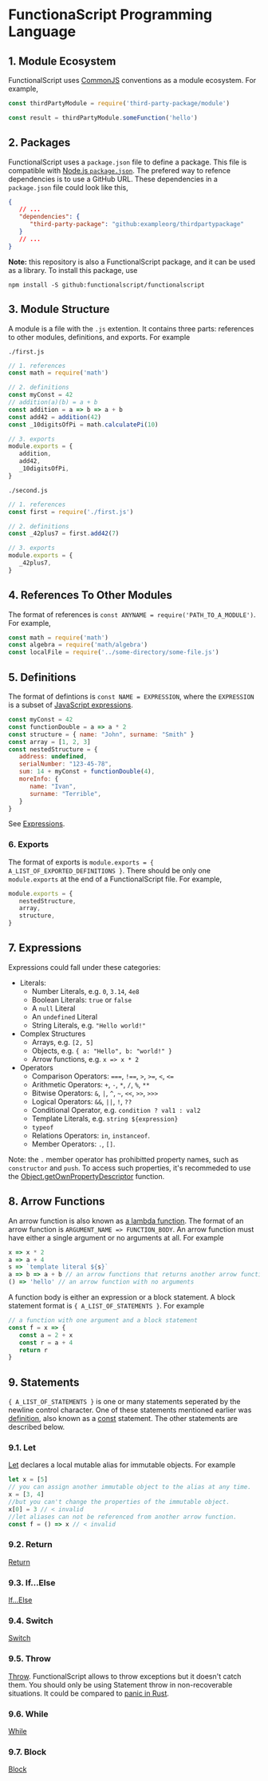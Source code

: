 # FunctionaScript Programming Language

## 1. Module Ecosystem

FunctionalScript uses [CommonJS](https://en.wikipedia.org/wiki/CommonJS) conventions as a module ecosystem. For example,

```js
const thirdPartyModule = require('third-party-package/module')

const result = thirdPartyModule.someFunction('hello')
```

## 2. Packages

FunctionalScript uses a `package.json` file to define a package. This file is compatible with [Node.js `package.json`](https://nodejs.org/en/knowledge/getting-started/npm/what-is-the-file-package-json/).
The prefered way to refence dependencies is to use a GitHub URL. These dependencies in a `package.json` file could look like this,

```json
{
   // ...
   "dependencies": {
      "third-party-package": "github:exampleorg/thirdpartypackage"
   }
   // ...
}
```

**Note:** this repository is also a FunctionalScript package, and it can be used as a library. To install this package, use

```
npm install -S github:functionalscript/functionalscript
```

## 3. Module Structure

A module is a file with the `.js` extention. It contains three parts: references to other modules, definitions, and exports. For example

`./first.js`
```js
// 1. references
const math = require('math')

// 2. definitions
const myConst = 42
// addition(a)(b) = a + b
const addition = a => b => a + b
const add42 = addition(42)
const _10digitsOfPi = math.calculatePi(10)

// 3. exports
module.exports = {
   addition,
   add42,
   _10digitsOfPi,
}
```

`./second.js`
```js
// 1. references
const first = require('./first.js')

// 2. definitions
const _42plus7 = first.add42(7)

// 3. exports
module.exports = {
   _42plus7,
}
```

## 4. References To Other Modules

The format of references is `const ANYNAME = require('PATH_TO_A_MODULE')`. For example,

```js
const math = require('math')
const algebra = require('math/algebra')
const localFile = require('../some-directory/some-file.js')
```

## 5. Definitions

The format of defintions is `const NAME = EXPRESSION`, where the `EXPRESSION` is a subset of [JavaScript expressions](https://developer.mozilla.org/en-US/docs/Web/JavaScript/Guide/Expressions_and_Operators).

```js
const myConst = 42
const functionDouble = a => a * 2
const structure = { name: "John", surname: "Smith" }
const array = [1, 2, 3]
const nestedStructure = {
   address: undefined,
   serialNumber: "123-45-78",
   sum: 14 + myConst + functionDouble(4),
   moreInfo: {
      name: "Ivan",
      surname: "Terrible",
   }
}
```

See [Expressions](#7-Expressions).

### 6. Exports

The format of exports is `module.exports = { A_LIST_OF_EXPORTED_DEFINITIONS }`. There should be only one `module.exports` at
the end of a FunctionalScript file. For example,

```js
module.exports = {
   nestedStructure,
   array,
   structure,
}
```

## 7. Expressions

Expressions could fall under these categories:

- Literals:
  - Number Literals, e.g. `0`, `3.14`, `4e8`
  - Boolean Literals: `true` or `false`
  - A `null` Literal
  - An `undefined` Literal
  - String Literals, e.g. `"Hello world!"`
- Complex Structures
  - Arrays, e.g. `[2, 5]`
  - Objects, e.g. `{ a: "Hello", b: "world!" }`
  - Arrow functions, e.g. `x => x * 2`
- Operators
  - Comparison Operators: `===`, `!==`, `>`, `>=`, `<`, `<=`
  - Arithmetic Operators: `+`, `-`, `*`, `/`, `%`, `**`
  - Bitwise Operators: `&`, `|`, `^`, `~`, `<<`, `>>`, `>>>`
  - Logical Operators: `&&`, `||`, `!`, `??`
  - Conditional Operator, e.g. `condition ? val1 : val2`
  - Template Literals, e.g. `string ${expression}`
  - `typeof`
  - Relations Operators: `in`, `instanceof`.
  - Member Operators: `.`, `[]`.

Note: the `.` member operator has prohibitted property names, such as `constructor` and `push`. To access such properties, it's recommeded to use the [Object.getOwnPropertyDescriptor](https://developer.mozilla.org/en-US/docs/Web/JavaScript/Reference/Global_Objects/Reflect/getOwnPropertyDescriptor) function.

## 8. Arrow Functions

An arrow function is also known as [a lambda function](https://en.wikipedia.org/wiki/Anonymous_function).
The format of an arrow function is `ARGUMENT_NAME => FUNCTION_BODY`. An arrow function must have either a single argument or no arguments at all. For example

```js
x => x * 2
a => a + 4
s => `template literal ${s}`
a => b => a + b // an arrow functions that returns another arrow functions.
() => 'hello' // an arrow function with no arguments
```

A function body is either an expression or a block statement. A block statement format is `{ A_LIST_OF_STATEMENTS }`. For example

```js
// a function with one argument and a block statement
const f = x => {
   const a = 2 + x
   const r = a + 4
   return r
}
```

## 9. Statements

`{ A_LIST_OF_STATEMENTS }` is one or many statements seperated by the newline control character. One of these statements mentioned earlier was [definition](#25-Definitions), also known as a [const](https://developer.mozilla.org/en-US/docs/Web/JavaScript/Reference/Statements/const) statement. The other statements are described below.

### 9.1. Let

[Let](https://developer.mozilla.org/en-US/docs/Web/JavaScript/Reference/Statements/let) declares a local mutable alias for immutable objects. For example

```js
let x = [5]
// you can assign another immutable object to the alias at any time.
x = [3, 4]
//but you can't change the properties of the immutable object.
x[0] = 3 // < invalid
//let aliases can not be referenced from another arrow function.
const f = () => x // < invalid
```

### 9.2. Return

[Return](https://developer.mozilla.org/en-US/docs/Web/JavaScript/Reference/Statements/return)

### 9.3. If...Else

[If...Else](https://developer.mozilla.org/en-US/docs/Web/JavaScript/Reference/Statements/if...else)

### 9.4. Switch

[Switch](https://developer.mozilla.org/en-US/docs/Web/JavaScript/Reference/Statements/switch)

### 9.5. Throw

[Throw](https://developer.mozilla.org/en-US/docs/Web/JavaScript/Reference/Statements/throw). FunctionalScript allows to throw exceptions but it doesn't catch them. You should only be using Statement throw in non-recoverable situations. It could be compared to [panic in Rust](https://doc.rust-lang.org/std/macro.panic.html).

### 9.6. While

[While](https://developer.mozilla.org/en-US/docs/Web/JavaScript/Reference/Statements/while)

### 9.7. Block

[Block](https://developer.mozilla.org/en-US/docs/Web/JavaScript/Reference/Statements/block)
